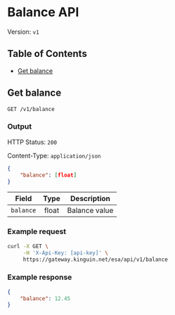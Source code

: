 # Balance API

Version: `v1`

## Table of Contents

- [Get balance](#get-balance)

## Get balance

`GET /v1/balance`

### Output

HTTP Status: `200`

Content-Type: `application/json`

```json
{
    "balance": [float]
}
```

| Field     | Type  | Description   |
|-----------|:-----:|---------------|
| `balance` | float | Balance value |

### Example request

```bash
curl -X GET \
     -H 'X-Api-Key: [api-key]' \
     https://gateway.kinguin.net/esa/api/v1/balance
```

### Example response

```json
{
    "balance": 12.45
}
```
